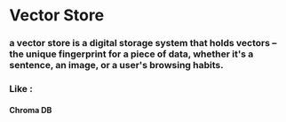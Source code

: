 # Vector Store

### a vector store is a digital storage system that holds vectors – the unique fingerprint for a piece of data, whether it's a sentence, an image, or a user's browsing habits.

### Like :
#### Chroma DB
